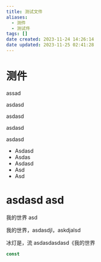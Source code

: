 ```yaml
---
title: 测试文件
aliases:
  - 测件
  - 测试件
tags: []
date created: 2023-11-24 14:26:14
date updated: 2023-11-25 02:41:28
---
```


# 测件

assad

asdasd

asdasd

asdasd

asdasd

- Asdasd
- Asdas
- Asdasd
- Asd
- Asd

# asdasd asd

我的世界 asd

我的世界，asdasdjl，askdjalsd

冰灯是，流 asdasdasdasd《我的世界


```js
const
```